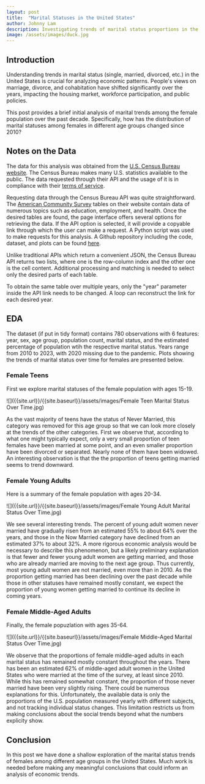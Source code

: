 ```yaml
---
layout: post
title:  "Marital Statuses in the United States"
author: Johnny Lam
description: Investigating trends of marital status proportions in the United States over the past decade
image: /assets/images/duck.jpg
---
```


## Introduction

Understanding trends in marital status (single, married, divorced, etc.) in the United States is crucial for analyzing economic patterns. People's views on marriage, divorce, and cohabitation have shifted significantly over the years, impacting the housing market, workforce participation, and public policies. 

This post provides a brief initial analysis of marital trends among the female population over the past decade. Specifically, how has the distribution of marital statuses among females in different age groups changed since 2010?

## Notes on the Data

The data for this analysis was obtained from the [U.S. Census Bureau website](https://www.census.gov/data/developers/about.html). The Census Bureau makes many U.S. statistics available to the public. The data requested through their API and the usage of it is in compliance with their [terms of service](https://www.census.gov/data/developers/about/terms-of-service.html).

Requesting data through the Census Bureau API was quite straightforward. The [American Community Survey](https://data.census.gov/) tables on their website contain data of numerous topics such as education, employment, and health. Once the desired tables are found, the page interface offers several options for retrieving the data. If the API option is selected, it will provide a copyable link through which the user can make a request. A Python script was used to make requests for this analysis. A Github repository including the code, dataset, and plots can be found [here](https://github.com/jl240/Marital-Statuses-in-the-United-States).

Unlike traditional APIs which return a convenient JSON, the Census Bureau API returns two lists, where one is the row-column index and the other one is the cell content. Additional processing and matching is needed to select only the desired parts of each table.

To obtain the same table over multiple years, only the "year" parameter inside the API link needs to be changed. A loop can reconstruct the link for each desired year. 

## EDA

The dataset (if put in tidy format) contains 780 observations with 6 features: year, sex, age group, population count, marital status, and the estimated percentage of population wtih the respective marital status. Years range from 2010 to 2023, with 2020 missing due to the pandemic. Plots showing the trends of marital status over time for females are presented below.

### Female Teens

First we explore marital statuses of the female population with ages 15-19.

![]({{site.url}}/{{site.baseurl}}/assets/images/Female Teen Marital Status Over Time.jpg)

As the vast majority of teens have the status of Never Married, this category was removed for this age group so that we can look more closely at the trends of the other categories. First we observe that, according to what one might typically expect, only a very small proportion of teen females have been married at some point, and an even smaller proportion have been divorced or separated. Nearly none of them have been widowed. An interesting observation is that the the proportion of teens getting married seems to trend downward.

### Female Young Adults

Here is a summary of the female population with ages 20-34.

![]({{site.url}}/{{site.baseurl}}/assets/images/Female Young Adult Marital Status Over Time.jpg)

We see several interesting trends. The percent of young adult women never married have gradually risen from an estimated 55% to about 64% over the years, and those in the Now Married category have declined from an estimated 37% to about 32%. A more rigorous economic analysis would be necessary to describe this phenomenon, but a likely preliminary explanation is that fewer and fewer young adult women are getting married, and those who are already married are moving to the next age group. Thus currently, most young adult women are not married, even more than in 2010. As the proportion getting married has been declining over the past decade while those in other statuses have remained mostly constant, we expect the proportion of young women getting married to continue its decline in coming years.


### Female Middle-Aged Adults

Finally, the female popuzlation with ages 35-64.

![]({{site.url}}/{{site.baseurl}}/assets/images/Female Middle-Aged Marital Status Over Time.jpg)

We observe that the proportions of female middle-aged adults in each marital status has remained mostly constant throughout the years. There has been an estimated 62% of middle-aged adult women in the United States who were married at the time of the survey, at least since 2010. While this has remained somewhat constant, the proportion of those never married have been very slightly rising. There could be numerous explanations for this. Unfortunately, the available data is only the proportions of the U.S. population measured yearly with different subjects, and not tracking individual status changes. This limitation restricts us from making conclusions about the social trends beyond what the numbers explicity show.


## Conclusion

In this post we have done a shallow exploration of the marital status trends of females among different age groups in the United States. Much work is needed before making any meaningful conclusions that could inform an analysis of economic trends.